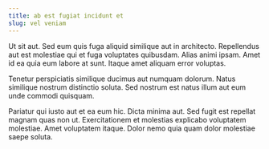 ```yaml
---
title: ab est fugiat incidunt et
slug: vel veniam
---
```


Ut sit aut. Sed eum quis fuga aliquid similique aut in architecto. Repellendus aut est molestiae qui et fuga voluptates quibusdam. Alias animi ipsam. Amet id ea quia eum labore at sunt. Itaque amet aliquam error voluptas.

Tenetur perspiciatis similique ducimus aut numquam dolorum. Natus similique nostrum distinctio soluta. Sed nostrum est natus illum aut eum unde commodi quisquam.

Pariatur qui iusto aut et ea eum hic. Dicta minima aut. Sed fugit est repellat magnam quas non ut. Exercitationem et molestias explicabo voluptatem molestiae. Amet voluptatem itaque. Dolor nemo quia quam dolor molestiae saepe soluta.
